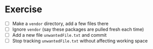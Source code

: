 # Exercise

- [ ] Make a `vendor` directory, add a few files there
- [ ] Ignore `vendor` (say these packages are pulled fresh each time)
- [ ] Add a new file `unwantedFile.txt` and commit
- [ ] Stop tracking `unwantedFile.txt` without affecting working space
